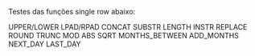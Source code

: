 Testes das funções single row abaixo:

UPPER/LOWER
LPAD/RPAD
CONCAT
SUBSTR
LENGTH
INSTR
REPLACE
ROUND
TRUNC
MOD
ABS
SQRT
MONTHS_BETWEEN
ADD_MONTHS
NEXT_DAY
LAST_DAY
